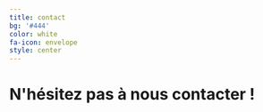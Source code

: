 ```yaml
---
title: contact
bg: '#444'
color: white
fa-icon: envelope
style: center
---
```


# N'hésitez pas à nous contacter !

<div style="font-size: 36pt; margin-top: 24px">
<a href="https://twitter.com/minettmsp" style="text-decoration: none">
  <i class="fa fa-twitter"></i>
</a>
&nbsp;
<a href="mailto:bureau@minet.net" style="text-decoration: none">
  <i class="fa fa-envelope"></i>
</a>
&nbsp;
<a href="https://plus.google.com/+AssociationMiNETÉvry" style="text-decoration: none">
  <i class="fa fa-google-plus-square"></i>
</a>
</div>
